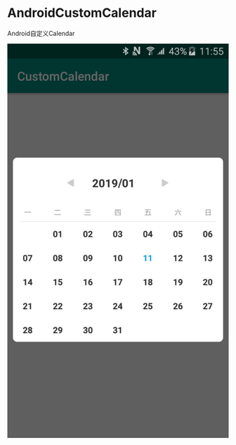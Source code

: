 # AndroidCustomCalendar
Android自定义Calendar

![Alt screenshot](https://github.com/excellenttank/AndroidCustomCalendar/blob/master/device-2019-01-14-115626.png)
